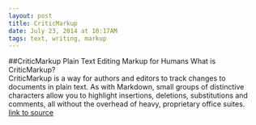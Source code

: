 ```yaml
---
layout: post
title: CriticMarkup
date: July 23, 2014 at 10:17AM
tags: text, writing, markup
---
```

##CriticMarkup
Plain Text Editing Markup for Humans
What is CriticMarkup?  
CriticMarkup is a way for authors and editors to track changes to documents in plain text. As with Markdown, small groups of distinctive characters allow you to highlight insertions, deletions, substitutions and comments, all without the overhead of heavy, proprietary office suites.  
[link to source](http://ift.tt/V1VD8q) 
